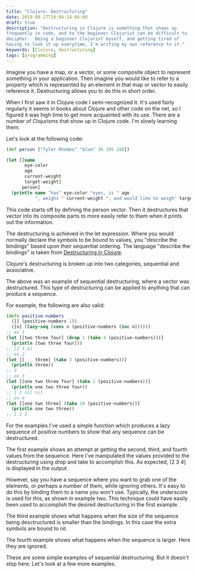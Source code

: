 ```yaml
---
title: "Clojure: Destructuring"
date: 2019-08-17T19:04:14-04:00
draft: true
description: "Destructuring in Clojure is something that shows up
frequently in code, and to the beginner Clojurist can be difficult to
decipher.  Being a beginner Clojurist myself, and getting tired of
having to look it up everytime, I'm writing my own reference to it."
keywords: [Clojure, destructuring]
tags: [programming]
---
```


Imagine you have a map, or a vector, or some composite object to
represent something in your application.  Then imagine you would like
to refer to a property which is represented by an element in that map
or vector to easily reference it.  Destructuring allows you to do this
in short order.

When I first saw it in Clojure code I semi-recognized it.  It's used
fairly regularly it seems in books about Clojure and other code on the
net, so I figured it was high time to get more acquainted with its
use.  There are a number of Clojurisms that show up in Clojure code.
I'm slowly learning them.

Let's look at the following code:

```clojure
(def person ["Tyler Rhodes" "blue" 36 195 180])

(let [[name
       eye-color
       age
       current-weight
       target-weight]
      person]
  (println name "has" eye-color "eyes, is " age
           ", weighs " current-weight ", and would like to weigh" target-weight))
```

This code starts off by defining the person vector.  Then it
destructures that vector into its composite parts to more easily refer
to them when it prints out the information.

The destructuring is achieved in the let expression.  Where you would
normally declare the symbols to be bound to values, you "describe the
bindings" based upon their sequential ordering.  The language
"describe the bindings" is taken from [Destructuring in
Clojure](https://clojure.org/guides/destructuring).

Clojure's destructuring is broken up into two categories, sequential
and associative.

The above was an example of sequential destructuring, where a vector
was destructured.  This type of destructuring can be applied to
anything that can produce a sequence.

For example, the following are also valid:

```clojure
(defn positive-numbers
  ([] (positive-numbers 1))
  ([n] (lazy-seq (cons n (positive-numbers (inc n))))))
;; ex 1
(let [[two three four] (drop 1 (take 4 (positive-numbers)))]
  (println [two three four]))
;; [2 3 4]
;; ex 2
(let [[_ _ three] (take 3 (positive-numbers))]
  (println three))
;; 3
;; ex 3
(let [[one two three four] (take 2 (positive-numbers))]
  (println one two three four))
;; 1 2 nil nil
;; ex 4
(let [[one two three] (take 10 (positive-numbers))]
  (println one two three))
;; 1 2 3
```

For the examples I've used a simple function which produces a lazy
sequence of positive numbers to show that any sequence can be
destructured.

The first example shows an attempt at getting the second, third, and
fourth values from the sequence.  Here I've manipulated the values
provided to the destructuring using drop and take to accomplish this.
As expected, [2 3 4] is displayed in the output.

However, say you have a sequence where you want to grab one of the
elements, or perhaps a number of them, while ignoring others.  It's
easy to do this by binding them to a name you won't use.  Typically,
the underscore is used for this, as shown in example two.  This
technique could have easily been used to accomplish the desired
destructuring in the first example.

The third example shows what happens when the size of the sequence
being desctructured is smaller than the bindings.  In this case the
extra symbols are bound to nil.

The fourth example shows what happens when the sequence is larger.
Here they are ignored.

These are some simple examples of sequential destructuring.  But it
doesn't stop here.  Let's look at a few more examples.






